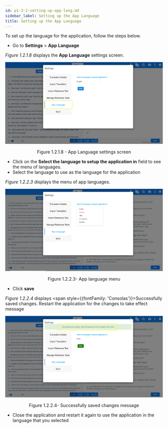 ```yaml
---
id: p1-3-2-setting-up-app-lang.md
sidebar_label: Setting up the App Language
title: Setting up the App Language
---
```


To set up the language for the application, follow the steps below.

-   Go to **Settings** > **App Language**

_Figure 1.2.1.8_ displays the **App Language** settings screen.

![alt text](../../../../../static/AutographaLiveImages/Getting_Started/app-language-ui-fig-1.2.1.8.jpg 'App Language settings screen')

<div align='center' style={{ fontStyle: 'Italic' }}>
	Figure 1.2.1.8 - App Language settings screen
</div>

-   Click on the **Select the language to setup the application in** field to see the menu of languages.
-   Select the language to use as the language for the application

_Figure 1.2.2.3_ displays the menu of app languages.

![alt text](../../../../../static/AutographaLiveImages/Getting_Started/app-language-menu-fig-1.2.2.3.jpg 'App language menu')

<div align='center' style={{ fontStyle: 'Italic' }}>
	Figure 1.2.2.3- App language menu
</div>

-   Click **save**

_Figure 1.2.2.4_ displays <span style={{fontFamily: 'Consolas'}}>Successfully saved changes. Restart the application for the changes to take effect </span> message

![alt text](../../../../../static/AutographaLiveImages/Getting_Started/saved-changes-message-app-language-fix-1.2.2.4.jpg 'Successfully saved changes message')

<div align='center' style={{ fontStyle: 'Italic' }}>
	Figure 1.2.2.4- Successfully saved changes message
</div>

-   Close the application and restart it again to use the application in the language that you selected
